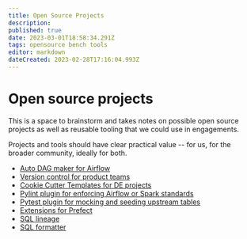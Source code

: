 ```yaml
---
title: Open Source Projects
description: 
published: true
date: 2023-03-01T18:58:34.291Z
tags: opensource bench tools
editor: markdown
dateCreated: 2023-02-28T17:16:04.993Z
---
```


# Open source projects
This is a space to brainstorm and takes notes on possible open source projects as well as reusable tooling that we could use in engagements.

Projects and tools should have clear practical value -- for us, for the broader community, ideally for both.

- [Auto DAG maker for Airflow](/bench/open-source-projects/auto-dag-maker)
- [Version control for product teams](/bench/open-source-projects/product-version-control)
- [Cookie Cutter Templates for DE projects](/bench/open-source-projects/cookie-cutter-templates)
- [Pylint plugin for enforcing Airflow or Spark standards](/bench/open-source-projects/pylint-plugin)
- [Pytest plugin for mocking and seeding upstream tables](/bench/open-source-projects/pytest-plugin)
- [Extensions for Prefect](/bench/open-source-projects/prefect-extensions)
- [SQL lineage](/bench/open-source-projects/sql-lineage)
- [SQL formatter](/bench/open-source-projects/sql-formatter)


